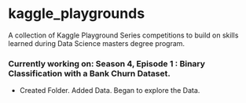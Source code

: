 # kaggle_playgrounds

A collection of Kaggle Playground Series competitions to build on skills learned during Data Science masters degree program.

### Currently working on: Season 4, Episode 1 : Binary Classification with a Bank Churn Dataset.
 - Created Folder. Added Data. Began to explore the Data.



